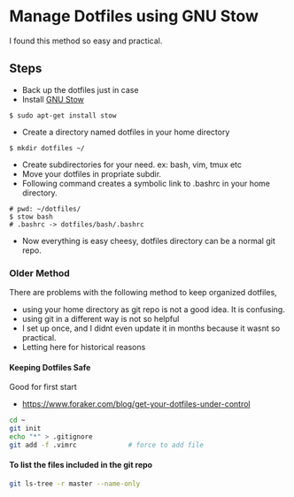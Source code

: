 # Manage Dotfiles using GNU Stow
I found this method so easy and practical. 

## Steps

* Back up the dotfiles just in case
* Install [GNU Stow](https://www.gnu.org/software/stow/)
```shell
$ sudo apt-get install stow
```

* Create a directory named dotfiles in your home directory
```shell
$ mkdir dotfiles ~/
```

* Create subdirectories for your need. ex: bash, vim, tmux etc
* Move your dotfiles in propriate subdir.
* Following command creates a symbolic link to .bashrc in your home directory.

```shell
# pwd: ~/dotfiles/
$ stow bash
# .bashrc -> dotfiles/bash/.bashrc
```

* Now everything is easy cheesy, dotfiles directory can be a normal git repo.

### Older Method
There are problems with the following method to keep organized dotfiles, 

* using your home directory as git repo is not a good idea. It is confusing.
* using git in a different way is not so helpful
* I set up once, and I didnt even update it in months because it wasnt so
  practical.
* Letting here for historical reasons

#### Keeping Dotfiles Safe

Good for first start
- https://www.foraker.com/blog/get-your-dotfiles-under-control

```bash
cd ~
git init
echo "*" > .gitignore
git add -f .vimrc             # force to add file
```

#### To list the files included in the git repo
```bash
git ls-tree -r master --name-only 
```

